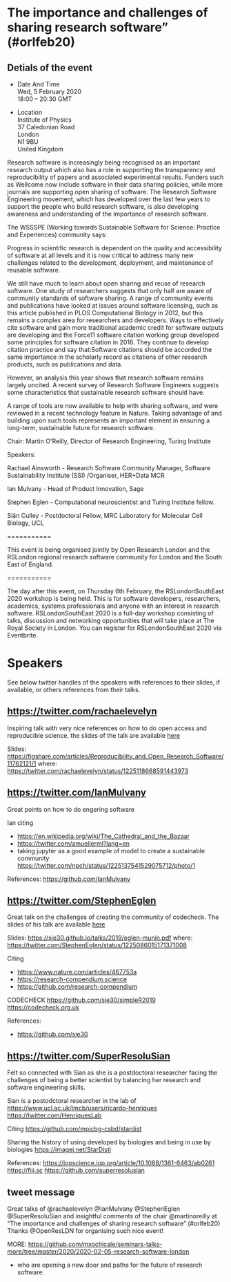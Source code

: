 # The importance and challenges of sharing research software” (#orlfeb20)  

## Detials of the event
* Date And Time  
Wed, 5 February 2020   
18:00 – 20:30 GMT

* Location  
Institute of Physics  
37 Caledonian Road  
London  
N1 9BU  
United Kingdom

Research software is increasingly being recognised as an important research output which also has a role in supporting the transparency and reproducibility of papers and associated experimental results. Funders such as Wellcome now include software in their data sharing policies, while more journals are supporting open sharing of software. The Research Software Engineering movement, which has developed over the last few years to support the people who build research software, is also developing awareness and understanding of the importance of research software.

The WSSSPE (Working towards Sustainable Software for Science: Practice and Experiences) community says:

Progress in scientific research is dependent on the quality and accessibility of software at all levels and it is now critical to address many new challenges related to the development, deployment, and maintenance of reusable software.

We still have much to learn about open sharing and reuse of research software. One study of researchers suggests that only half are aware of community standards of software sharing. A range of community events and publications have looked at issues around software licensing, such as this article published in PLOS Computational Biology in 2012, but this remains a complex area for researchers and developers. Ways to effectively cite software and gain more traditional academic credit for software outputs are developing and the Force11 software citation working group developed some principles for software citation in 2016. They continue to develop citation practice and say that:Software citations should be accorded the same importance in the scholarly record as citations of other research products, such as publications and data.

However, an analysis this year shows that research software remains largely uncited. A recent survey of Research Software Engineers suggests some characteristics that sustainable research software should have.

A range of tools are now available to help with sharing software, and were reviewed in a recent technology feature in Nature. Taking advantage of and building upon such tools represents an important element in ensuring a long-term, sustainable future for research software.

Chair: Martin O'Reilly, Director of Research Engineering, Turing Institute

Speakers:

Rachael Ainsworth - Research Software Community Manager, Software Sustainability Institute (SSI) /Organiser, HER+Data MCR

Ian Mulvany - Head of Product Innovation, Sage

Stephen Eglen - Computational neuroscientist and Turing Institute fellow.

Siân Culley - Postdoctoral Fellow, MRC Laboratory for Molecular Cell Biology, UCL

===========

This event is being organised jointly by Open Research London and the RSLondon regional research software community for London and the South East of England.

===========

The day after this event, on Thursday 6th February, the RSLondonSouthEast 2020 workshop is being held. This is for software developers, researchers, academics, systems professionals and anyone with an interest in research software. RSLondonSouthEast 2020 is a full-day workshop consisting of talks, discussion and networking opportunities that will take place at The Royal Society in London. You can register for RSLondonSouthEast 2020 via Eventbrite.


# Speakers
See below twitter handles of the speakers with references 
to their slides, if available, or others references from their talks.


## https://twitter.com/rachaelevelyn
Inspiring talk with very nice references on how to do open access and reproducible science, 
the slides of the talk are available [here](slides/Ainsworth_OpenScience_ORL_small.pdf)

Slides: https://figshare.com/articles/Reproducibility_and_Open_Research_Software/11762121/1
where: https://twitter.com/rachaelevelyn/status/1225118668591443973



## https://twitter.com/IanMulvany
Great points on how to do engering software

Ian citing 
* https://en.wikipedia.org/wiki/The_Cathedral_and_the_Bazaar
* https://twitter.com/amuellerml?lang=en
* taking jupyter as a good example of model to create 
a sustainable community 
https://twitter.com/npch/status/1225137541529075712/photo/1 


References: 
https://github.com/IanMulvany


## https://twitter.com/StephenEglen
Great talk on the challenges of creating the community of codecheck.
The slides of his talk are available [here](slides/eglen-munin.pdf)

Slides: https://sje30.github.io/talks/2019/eglen-munin.pdf
where: https://twitter.com/StephenEglen/status/1225086015171371008


Citing
* https://www.nature.com/articles/467753a
* https://research-compendium.science
* https://github.com/research-compendium

CODECHECK 
https://github.com/sje30/simpleR2019   
https://codecheck.org.uk   

References: 
* https://github.com/sje30



## https://twitter.com/SuperResoluSian
Felt so connected with Sian as she is a postdoctoral 
researcher facing the challenges of being a better 
scientist by balancing her research and software
engineering skills.


Sian is a postodctoral researcher in the lab of 
https://www.ucl.ac.uk/lmcb/users/ricardo-henriques
https://twitter.com/HenriquesLab

Citing 
https://github.com/mpicbg-csbd/stardist

Sharing the history of using 
developed by biologies and being in use by biologies
https://imagej.net/StarDisti

References: 
https://iopscience.iop.org/article/10.1088/1361-6463/ab0261 
https://fiji.sc
https://github.com/superresolusian

## tweet message

Great talks of @rachaelevelyn @IanMulvany @StephenEglen @SuperResoluSian
and insightful comments of the chair @martinoreilly
at “The importance and challenges of sharing research software” (#orlfeb20) 
Thanks @OpenResLDN for organising such nice event!

MORE: https://github.com/mxochicale/seminars-talks-more/tree/master/2020/2020-02-05-research-software-london

+ who are opening a new door and paths for the  future of research software.










